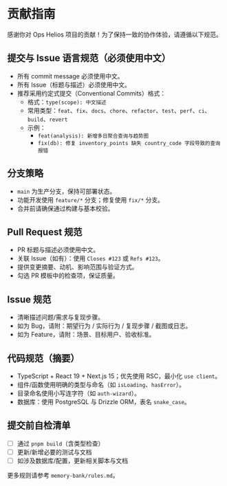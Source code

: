 # 贡献指南

感谢你对 Ops Helios 项目的贡献！为了保持一致的协作体验，请遵循以下规范。

## 提交与 Issue 语言规范（必须使用中文）
- 所有 commit message 必须使用中文。
- 所有 Issue（标题与描述）必须使用中文。
- 推荐采用约定式提交（Conventional Commits）格式：
  - 格式：`type(scope): 中文描述`
  - 常用类型：`feat`、`fix`、`docs`、`chore`、`refactor`、`test`、`perf`、`ci`、`build`、`revert`
  - 示例：
    - `feat(analysis): 新增多日聚合查询与趋势图`
    - `fix(db): 修复 inventory_points 缺失 country_code 字段导致的查询报错`

## 分支策略
- `main` 为生产分支，保持可部署状态。
- 功能开发使用 `feature/*` 分支；修复使用 `fix/*` 分支。
- 合并前请确保通过构建与基本校验。

## Pull Request 规范
- PR 标题与描述必须使用中文。
- 关联 Issue（如有）：使用 `Closes #123` 或 `Refs #123`。
- 提供变更摘要、动机、影响范围与验证方式。
- 勾选 PR 模板中的检查项，保证质量。

## Issue 规范
- 清晰描述问题/需求与复现步骤。
- 如为 Bug，请附：期望行为 / 实际行为 / 复现步骤 / 截图或日志。
- 如为 Feature，请附：场景、目标用户、验收标准。

## 代码规范（摘要）
- TypeScript + React 19 + Next.js 15；优先使用 RSC，最小化 `use client`。
- 组件/函数使用明确的类型与命名（如 `isLoading`、`hasError`）。
- 目录命名使用小写连字符（如 `auth-wizard`）。
- 数据库：使用 PostgreSQL 与 Drizzle ORM，表名 `snake_case`。

## 提交前自检清单
- [ ] 通过 `pnpm build`（含类型检查）
- [ ] 更新/新增必要的测试与文档
- [ ] 如涉及数据库/配置，更新相关脚本与文档

更多规则请参考 `memory-bank/rules.md`。
